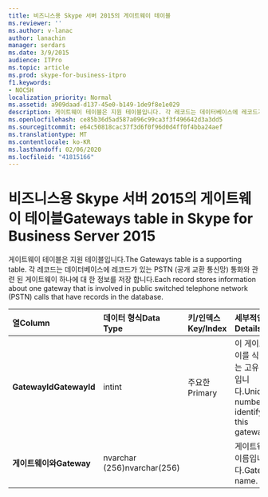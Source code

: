 ```yaml
---
title: 비즈니스용 Skype 서버 2015의 게이트웨이 테이블
ms.reviewer: ''
ms.author: v-lanac
author: lanachin
manager: serdars
ms.date: 3/9/2015
audience: ITPro
ms.topic: article
ms.prod: skype-for-business-itpro
f1.keywords:
- NOCSH
localization_priority: Normal
ms.assetid: a909daad-d137-45e0-b149-1de9f8e1e029
description: 게이트웨이 테이블은 지원 테이블입니다. 각 레코드는 데이터베이스에 레코드가 있는 PSTN (공개 교환 통신망) 통화와 관련 된 게이트웨이 하나에 대 한 정보를 저장 합니다.
ms.openlocfilehash: ce85b36d5ad587a096c99ca3f3f496642d3a3dd5
ms.sourcegitcommit: e64c50818cac37f3d6f0f96d0d4ff0f4bba24aef
ms.translationtype: MT
ms.contentlocale: ko-KR
ms.lasthandoff: 02/06/2020
ms.locfileid: "41815166"
---
```

# <a name="gateways-table-in-skype-for-business-server-2015"></a><span data-ttu-id="28612-104">비즈니스용 Skype 서버 2015의 게이트웨이 테이블</span><span class="sxs-lookup"><span data-stu-id="28612-104">Gateways table in Skype for Business Server 2015</span></span>
 
<span data-ttu-id="28612-105">게이트웨이 테이블은 지원 테이블입니다.</span><span class="sxs-lookup"><span data-stu-id="28612-105">The Gateways table is a supporting table.</span></span> <span data-ttu-id="28612-106">각 레코드는 데이터베이스에 레코드가 있는 PSTN (공개 교환 통신망) 통화와 관련 된 게이트웨이 하나에 대 한 정보를 저장 합니다.</span><span class="sxs-lookup"><span data-stu-id="28612-106">Each record stores information about one gateway that is involved in public switched telephone network (PSTN) calls that have records in the database.</span></span>
  
|<span data-ttu-id="28612-107">**열**</span><span class="sxs-lookup"><span data-stu-id="28612-107">**Column**</span></span>|<span data-ttu-id="28612-108">**데이터 형식**</span><span class="sxs-lookup"><span data-stu-id="28612-108">**Data Type**</span></span>|<span data-ttu-id="28612-109">**키/인덱스**</span><span class="sxs-lookup"><span data-stu-id="28612-109">**Key/Index**</span></span>|<span data-ttu-id="28612-110">**세부적인**</span><span class="sxs-lookup"><span data-stu-id="28612-110">**Details**</span></span>|
|:-----|:-----|:-----|:-----|
|<span data-ttu-id="28612-111">**GatewayId**</span><span class="sxs-lookup"><span data-stu-id="28612-111">**GatewayId**</span></span> <br/> |<span data-ttu-id="28612-112">int</span><span class="sxs-lookup"><span data-stu-id="28612-112">int</span></span>  <br/> |<span data-ttu-id="28612-113">주요한</span><span class="sxs-lookup"><span data-stu-id="28612-113">Primary</span></span>  <br/> |<span data-ttu-id="28612-114">이 게이트웨이를 식별 하는 고유 번호입니다.</span><span class="sxs-lookup"><span data-stu-id="28612-114">Unique number identifying this gateway.</span></span>  <br/> |
|<span data-ttu-id="28612-115">**게이트웨이와**</span><span class="sxs-lookup"><span data-stu-id="28612-115">**Gateway**</span></span> <br/> |<span data-ttu-id="28612-116">nvarchar (256)</span><span class="sxs-lookup"><span data-stu-id="28612-116">nvarchar(256)</span></span>  <br/> | <br/> |<span data-ttu-id="28612-117">게이트웨이 이름입니다.</span><span class="sxs-lookup"><span data-stu-id="28612-117">Gateway name.</span></span>  <br/> |
   


